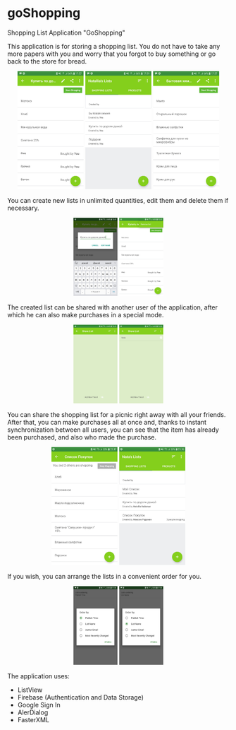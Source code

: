 # goShopping
<p>Shopping List Application "GoShopping"</p>
<p>This application is for storing a shopping list. You do not have to take any more papers with you and worry that you forgot to buy something or go back to the store for bread.</p>
<p align="center">
  <img padding="24px" src="https://github.com/natalliarad/goShopping/blob/master/screenshots/Screenshot_20180711-175713_GoShopping.jpg" width="150"/>
  <img padding="24px" src="https://github.com/natalliarad/goShopping/blob/master/screenshots/Screenshot_20180711-175904_GoShopping.jpg" width="150"/>
  <img padding="24px" src="https://github.com/natalliarad/goShopping/blob/master/screenshots/Screenshot_20180711-175723_GoShopping.jpg" width="150"/>
</p>
<p>You can create new lists in unlimited quantities, edit them and delete them if necessary.</p>
<p align="center">
  <img padding="24px" src="https://github.com/natalliarad/goShopping/blob/master/screenshots/Screenshot_20180711-154933_GoShopping.jpg" width="100"/>
  <img padding="24px" src="https://github.com/natalliarad/goShopping/blob/master/screenshots/Screenshot_20180711-154916_GoShopping.jpg" width="100"/>
</p>
<p>The created list can be shared with another user of the application, after which he can also make purchases in a special mode.</p>
<p align="center">
  <img padding="24px" src="https://github.com/natalliarad/goShopping/blob/master/screenshots/Screenshot_20180711-154942_GoShopping.jpg" width="100"/>
  <img padding="24px" src="https://github.com/natalliarad/goShopping/blob/master/screenshots/Screenshot_20180711-155018_GoShopping.jpg" width="100"/>
</p>
<p>You can share the shopping list for a picnic right away with all your friends. After that, you can make purchases all at once and, thanks to instant synchronization between all users, you can see that the item has already been purchased, and also who made the purchase.</p>
<p align="center">
  <img padding="24px" src="https://github.com/natalliarad/goShopping/blob/master/screenshots/Screenshot_20180711-233704_GoShopping.jpg" width="150"/>
  <img padding="24px" src="https://github.com/natalliarad/goShopping/blob/master/screenshots/Screenshot_20180711-233648_GoShopping.jpg" width="150"/>
</p>
<p>If you wish, you can arrange the lists in a convenient order for you.</p>
<p align="center">
  <img padding="24px" src="https://github.com/natalliarad/goShopping/blob/master/screenshots/Screenshot_20180711-175801_GoShopping.jpg" width="100"/>
  <img padding="24px" src="https://github.com/natalliarad/goShopping/blob/master/screenshots/Screenshot_20180711-175855_GoShopping.jpg" width="100"/>
</p>
<p>The application uses:</p>
<ul>
<li>ListView</li>
<li>Firebase (Authentication and Data Storage)</li>
<li>Google Sign In</li>
<li>AlerDialog</li>
<li>FasterXML</li>
</ul>

